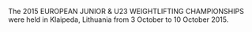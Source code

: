 The 2015 EUROPEAN JUNIOR & U23 WEIGHTLIFTING CHAMPIONSHIPS were held in Klaipeda, Lithuania from 3 October to 10 October 2015.

